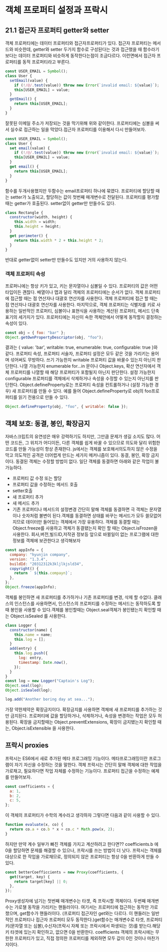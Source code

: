 # 객체 프로퍼티 설정과 프락시

## 21.1 접근자 프로퍼티 getter와 setter

객체 프로퍼티에는 데이터 프로퍼티와 접근자프로퍼티가 있다.
접근자 프로퍼티는 메서드와 비슷한데, getter와 setter 두가지 함수로 구성된다는 것과 접근했을 때 함수라기 보다는 데이터 프로퍼티와 비슷하게 동작한다는점이 조금다르다. 이런면에서 접근자 프로퍼티를 동적 프로퍼티라고 부른다.

```javascript
const USER_EMAIL = Symbol();
class User {
  setEmail(value) {
    if (!/@/.test(value)) throw new Error(`invalid email: ${value}`);
    this[USER_EMAIL] = value;
  }
  getEmail() {
    return this[USER_EMAIL];
  }
}
```

잘못된 이메일 주소가 저장되는 것을 막기위해 위와 같이한다. 프로퍼티에는 심볼을 써서 실수로 접근하는 일을 막았다.접근자 프로퍼티를 이용해서 다시 만들어보자.

```javascript
const USER_EMAIL = Symbol();
class User {
  set email(value) {
    if (!/@/.test(value)) throw new Error(`invalid email: ${value}`);
    this[USER_EMAIL] = value;
  }
  get email() {
    return this[USER_EMAIL];
  }
}
```

함수를 두개사용했지만 두함수는 email프로퍼티 하나에 묶였다. 프로퍼티에 할당할 때는 setter가 노출되고, 할당하는 값이 첫번째 매개변수로 전달된다. 프로퍼티를 평가할 때는 getter가 호출된다.
setter없이 getter만 만들수도 있다.

```javascript
class Rectangle {
  constructor(width, height) {
    this.width = width;
    this.height = height;
  }
  get perimeter() {
    return this.width * 2 + this.height * 2;
  }
}
```

반대로 getter없이 setter만 만들수도 있지만 거의 사용하지 않는다.

### 객체 프로퍼티 속성

프로퍼니에는 항상 키가 있고, 키는 문자열이나 심볼일 수 있다. 프로퍼티의 값은 어떤 타입이든 괜찮다. 배열이나 맵과 달리 객체의 프로퍼티에는 순서가 없다. 객체 프로퍼티에 접근할 때는 점 연산자나 대괄호 연산자를 사용한다. 객체 프로퍼티에 접근 할 때는 점 연산자나 대괄호 연산자를 사용한다. 마지막으로, 객체 프로퍼티는 식별자를 키로 사용하는 일반적인 프로퍼티, 심볼이나 표현식을 사용하는 계산된 프로퍼티, 메서드 단축 표기의 세가지가 있다. 프로퍼티에는 자신이 속한 객체안에서 어떻게 동작할지 결정하는 속성이 있다.

```javascript
const obj = { foo: "bar" };
Object.getOwnPropertyDescriptor(obj, "foo");
```

결과는 { value: 'bar', writable: true, enumerable: true, configurable: true
}와 같다.
프로퍼티 속성, 프로퍼티 서술자, 프로퍼티 설정은 모두 같은 것을 가리키는 용어며 섞어써도 무방하다.
쓰기 가능한지 writable
프로퍼티 값을 바꿀수 있는지 아닌지 판단한다.
나열 가능한지 enumerable
for...in 문이나 Object.keys, 확산 연산자에서 객체 프로퍼티를 나열할 때 해당 프로퍼티가 포함될지 아닌지 판단한다.
설정 가능한지 configurable
프로퍼티를 객체에서 삭제하거나 속성을 수정할 수 있는지 아닌지를 판단한다.
Object.defineProperty로는 프로퍼티 속성을 컨트롤하거나 (설정 가능한 경우) 새 프로퍼티를 만들 수 있다. 예를 들어 Object.defineProperty로 obj의 foo프로퍼티를 읽기 전용으로 만들 수 있다.

```javascript
Object.defineProperty(obj, "foo", { writable: false });
```

## 객체 보호: 동결, 봉인, 확장금지

자바스크립트의 유연성은 매우 강력하기도 하지만, 그만큼 문제가 생길 소지도 많다. 어떤 코드든, 그 위치가 어디이든, 다른 객체를 쉽게 바꿀 수 있으므로 의도와 달리 위험한 코드를 만들 가능성이 항상 존재한다.
js에서는 객체를 보호해서의도하지 않은 수정을 막고 의도적인 공격은 더어렵게 만드는 세가지 메커니즘이 있다. 동결, 봉인, 확장 금지이다.
동결된 객체는 수정할 방법이 없다. 일단 객체를 동결하면 아래와 같은 작업이 불가능하다.

- 프로퍼티 값 수정 또는 할당
- 프로퍼티 값을 수정하는 메서드 호출
- setter호출
- 새 프로퍼티 추가
- 새 메서드 추가
- 기존 프로퍼티나 메서드의 설정변경
  간단히 말해 객체를 동결하면 극 객체는 문자열이나 숫자처럼 불변이 된다.객체를 동결하면 상태를 바꾸는 메서드가 모두 쓸모없어지므로 데이터만 들어있는 객체에서 가장 유용하다. 객체를 동결할 때는 Object.freeze를 사용하고 객체가 동결됐는지 확인 할 때는 Object.isFrozen을 사용한다. 회사,버전,빌드ID,저작권 정보등 앞으로 바뀔일이 없는 프로그램에 대한 정보를 객체에 보관한다고 생각해보자

```javascript
const appInfo = {
  company: "hyunjin company",
  version: "1.3.4",
  buildId: "20312312k3kljlkjsld34",
  copyright() {
    return ` ${this.compayn}`;
  },
};
Object.freeze(appInfo);
```

객체를 봉인하면 새 프로퍼티를 추가하거나 기존 프로퍼티를 변경, 삭제 할 수없다. 클래스의 인스턴스를 사용하면서, 인스턴스의 프로퍼티를 수정하는 메서드는 동작하도록 할 때 봉인을 사용할 수 있다.객체를 봉인할때는 Object.seal객체가 봉인됐는지 확인할 때는 Object.isSealed 를 사용한다.

```javascript
class Logger {
  constructor(name) {
    this.name = name;
    this.log = [];
  }
  add(entry) {
    this.log.push({
      log: entry,
      timestamp: Date.now(),
    });
  }
}
const log = new Logger("Captain's Log");
Object.seal(log);
Object.isSealed(log);

log.add("Another boring day at sea...");
```

가장 약한제약은 확장금지이다.
확장금지를 사용하면 객체에 새 프로퍼티를 추가하는 것만 금지된다. 프로퍼티에 값을 할당하거나, 삭제하거나, 속성을 변경하는 작업은 모두 허용된다. 확장을 금지할때는 Object.preventExtensions, 확장이 금지됐는지 확인할 때는, Object.isExtensible 을 사용한다.

## 프락시 proxies

프락시는 ES6에서 새로 추가된 메타 프로그래밍 기능이다. 메타프로그래밍이란 프로그램이 자기 자신을 수정하는 것을 말한다.
객체 프락시는 간단히 말해 객체에 대한 작업을 가로채고, 필요하다면 작업 자체를 수정하는 기능이다. 프로퍼티 접근을 수정하는 예제를 만들어보자.

```javascript
const coefficients = {
  a: 1,
  b: 2,
  c: 5,
};
```

이 객체의 프로퍼티가 수학의 계수라고 생각하자 그렇다면 다음과 같이 사용할 수 있다.

```javascript
function evaluate(x, co) {
  return co.a + co.b * x + co.c * Math.pow(x, 2);
}
```

하지만 만약 계수 일부가 빠진 객체를 가지고 계산하려고 한다면??
coefficients.b 에 0을 할당하면 문제를 해결할 수 있으나, 프락시를 쓰는 방법이 더 낫다. 프락시는 객체를 대상으로 한 작업을 가로채므로, 정의되지 않은 프로퍼티는 항상 0을 반환하게 만들 수 있다.

```javascript
const betterCoefficcients = new Proxy(coefficients, {
  get(target, key) {
    return target[key] || 0;
  },
});
```

Proxy생성자에 넘기는 첫번째 매개변수는 타겟, 즉 프락시할 객체이다.
두번째 매개변수는 가로챌 동작을 가리키는 핸들러이다. 여기서는 프로퍼티에 접근하는 동작만 가로 챘으며, get함수가 핸들러이다. (프로퍼티 접근자인 get와는 다르다. 이 핸들러는 일반적인 프로퍼티나 접근자 프로퍼티 모두 동작한다.)get함수는 매개변수로 타겟, 프로퍼티 키(문자열 또는 심볼),수신자(프락시 자체 또는 프락시에서 파생되는 것)를 받는다.해당 키 타겟에 있는지 확인하고, 없으면 0을 반환한다.
coefficients 객체의 프락시에는 무한한 프로퍼티가 있고, 직접 정의한 프로퍼티를 제외하면 모두 값이 0인 것이나 마찬가지이다.
